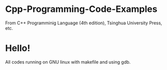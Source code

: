 # Cpp-Programming-Code-Examples
From C++ Programminig Language (4th edition), Tsinghua University Press, etc. 

# Hello!
All codes running on GNU linux with makefile and using gdb.
